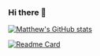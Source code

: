 ### Hi there 👋

<!--
**mdolancode/mdolancode** is a ✨ _special_ ✨ repository because its `README.md` (this file) appears on your GitHub profile.

Here are some ideas to get you started:

- 🔭 I’m currently working on ...
- 🌱 I’m currently learning ...
- 👯 I’m looking to collaborate on ...
- 🤔 I’m looking for help with ...
- 💬 Ask me about ...
- 📫 How to reach me: ...
- 😄 Pronouns: ...
- ⚡ Fun fact: ...
-->

[![Matthew's GitHub stats](https://github-readme-stats.vercel.app/api?username=mdolancode&count_private=true&show_icons=true&theme=tokyonight)](https://github.com/mdolancode/github-readme-stats)



[![Readme Card](https://github-readme-stats.vercel.app/api/pin?username=mdolancode&repo=github-readme-stats)](https://github.com/mdolancode/github-readme-stats)
